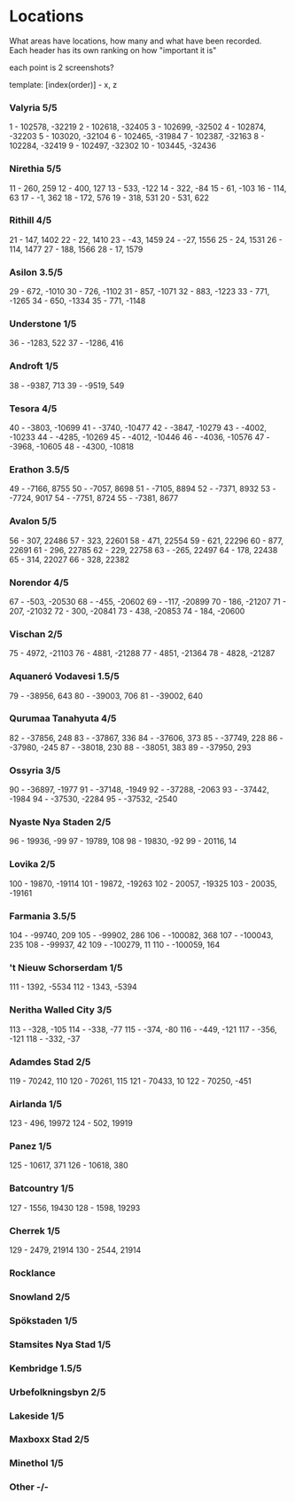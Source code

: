 # Locations

What areas have locations, how many and what have been recorded.  
Each header has its own ranking on how "important it is"

each point is 2 screenshots?

template:
[index(order)] - x, z

### Valyria 5/5
1 - 102578, -32219
2 - 102618, -32405
3 - 102699, -32502
4 - 102874, -32203
5 - 103020, -32104
6 - 102465, -31984
7 - 102387, -32163
8 - 102284, -32419
9 - 102497, -32302
10 - 103445, -32436


### Nirethia 5/5
11 - 260, 259
12 - 400, 127
13 - 533, -122
14 - 322, -84
15 - 61, -103
16 - 114, 63
17 - -1, 362
18 - 172, 576
19 - 318, 531
20 - 531, 622


### Rithill 4/5
21 - 147, 1402
22 - 22, 1410
23 - -43, 1459
24 - -27, 1556
25 - 24, 1531
26 - 114, 1477
27 - 188, 1566
28 - 17, 1579


### Asilon 3.5/5
29 - 672, -1010
30 - 726, -1102
31 - 857, -1071
32 - 883, -1223
33 - 771, -1265
34 - 650, -1334
35 - 771, -1148


### Understone 1/5
36 - -1283, 522
37 - -1286, 416


### Androft 1/5
38 - -9387, 713
39 - -9519, 549


### Tesora 4/5
40 - -3803, -10699
41 - -3740, -10477
42 - -3847, -10279
43 - -4002, -10233
44 - -4285, -10269
45 - -4012, -10446
46 - -4036, -10576
47 - -3968, -10605
48 - -4300, -10818


### Erathon 3.5/5
49 - -7166, 8755
50 - -7057, 8698
51 - -7105, 8894
52 - -7371, 8932
53 - -7724, 9017
54 - -7751, 8724
55 - -7381, 8677


### Avalon 5/5
56 - 307, 22486
57 - 323, 22601
58 - 471, 22554
59 - 621, 22296
60 - 877, 22691
61 - 296, 22785
62 - 229, 22758
63 - -265, 22497
64 - 178, 22438
65 - 314, 22027
66 - 328, 22382


### Norendor 4/5
67 - -503, -20530
68 - -455, -20602
69 - -117, -20899
70 - 186, -21207
71 - 207, -21032
72 - 300, -20841
73 - 438, -20853
74 - 184, -20600


### Vischan 2/5
75 - 4972, -21103
76 - 4881, -21288
77 - 4851, -21364
78 - 4828, -21287


### Aquaneró Vodavesi 1.5/5
79 - -38956, 643
80 - -39003, 706
81 - -39002, 640


### Qurumaa Tanahyuta 4/5
82 - -37856, 248
83 - -37867, 336
84 - -37606, 373
85 - -37749, 228
86 - -37980, -245
87 - -38018, 230
88 - -38051, 383
89 - -37950, 293


### Ossyria 3/5
90 - -36897, -1977
91 - -37148, -1949
92 - -37288, -2063
93 - -37442, -1984
94 - -37530, -2284
95 - -37532, -2540


### Nyaste Nya Staden 2/5
96 - 19936, -99
97 - 19789, 108
98 - 19830, -92
99 - 20116, 14


### Lovika 2/5
100 - 19870, -19114
101 - 19872, -19263
102 - 20057, -19325
103 - 20035, -19161

### Farmania 3.5/5
104 - -99740, 209
105 - -99902, 286
106 - -100082, 368
107 - -100043, 235
108 - -99937, 42
109 - -100279, 11
110 - -100059, 164


### 't Nieuw Schorserdam 1/5
111 - 1392, -5534
112 - 1343, -5394


### Neritha Walled City 3/5
113 - -328, -105
114 - -338, -77
115 - -374, -80
116 - -449, -121
117 - -356, -121
118 - -332, -37


### Adamdes Stad 2/5
119 - 70242, 110
120 - 70261, 115
121 - 70433, 10
122 - 70250, -451


### Airlanda 1/5
123 - 496, 19972
124 - 502, 19919


### Panez 1/5
125 - 10617, 371
126 - 10618, 380


### Batcountry 1/5
127 - 1556, 19430
128 - 1598, 19293


### Cherrek 1/5
129 - 2479, 21914
130 - 2544, 21914


### Rocklance


### Snowland 2/5


### Spökstaden 1/5


### Stamsites Nya Stad 1/5


### Kembridge 1.5/5


### Urbefolkningsbyn 2/5


### Lakeside 1/5


### Maxboxx Stad 2/5


### Minethol 1/5


### Other -/-

